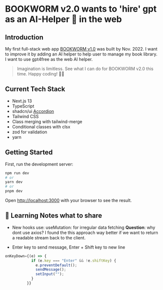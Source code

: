 # BOOKWORM v2.0 wants to 'hire' gpt as an AI-Helper 🤖 in the web

## Introduction

My first full-stack web app [BOOKWORM v1.0](https://github.com/yanliu1111/ReactFirebase-FullStackProject-bookLibrary) was built by Nov. 2022. I want to improve it by adding an AI helper to help user to manage my book library. I want to use gpt4free as the web AI helper.

> Imagination is limitless. See what I can do for BOOKWORM v2.0 this time. Happy coding! 🧖‍♀️

## Current Tech Stack

- Next.js 13
- TypeScript
- shadcn/ui [Accordion](https://ui.shadcn.com/docs/components/accordion)
- Tailwind CSS
- Class merging with tailwind-merge
- Conditional classes with clsx
- zod for validation
- yarn

## Getting Started

First, run the development server:

```bash
npm run dev
# or
yarn dev
# or
pnpm dev
```

Open [http://localhost:3000](http://localhost:3000) with your browser to see the result.

## 🤶 Learning Notes what to share

- New hooks use: useMutation: for irregular data fetching
  **Question**: why dont use axios? I found the this approach way better if we want to return a readable stream back to the client.

- Enter key to send message, Enter + Shift key to new line

```ts
onKeyDown={(e) => {
            if (e.key === "Enter" && !e.shiftKey) {
              e.preventDefault();
              sendMessage();
              setInput("");
            }
          }}
```
